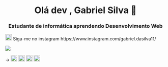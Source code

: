 <h1 align = "center"> Olá dev , Gabriel Silva 🤘 </h1>
<h3 align = "center"> Estudante de informática aprendendo Desenvolvimento Web </h3>
 
 <p align = "left">
 <p align = "left">
<img src = "https://cdn.jsdelivr.net/npm/simple-icons@3.0.1 /icons/instagram.svg" alt= "instagram" width "20" height="20"/>
    Siga-me no instagram https://www.instagram.com/gabriel.dasilva11/
</p>
<a href="https://github.com/gabrielsillva/github-readme-stats">
  
  <img align = "center" src = "https://github-readme-stats.vercel.app/api/top-langs/?username=gabrielsillva&layout=compact&theme=radical" />
</a>

</p>

<p align = "left">
 <! <img src = "https://devicons.github.io/devicon/devicon.git/icons/react/react-original-wordmark.svg" alt = "react" width = "20" height = "20" /> ->

<img src = "https://devicons.github.io/devicon/devicon.git/icons/css3/css3-original-wordmark.svg" alt = "css3" width = "20" height = "20" />
<img src = "https://devicons.github.io/devicon/devicon.git/icons/html5/html5-original-wordmark.svg" alt = "html5" width = "20" height = "20" />
<img src = "https://devicons.github.io/devicon/devicon.git/icons/python/python-original.svg" alt = "python" width = "20" height = "20" />
 <img src = "https://devicons.github.io/devicon/devicon.git/icons/javascript/javascript-original.svg" alt = "javascript" width = "20" height = "20" />


</p>

